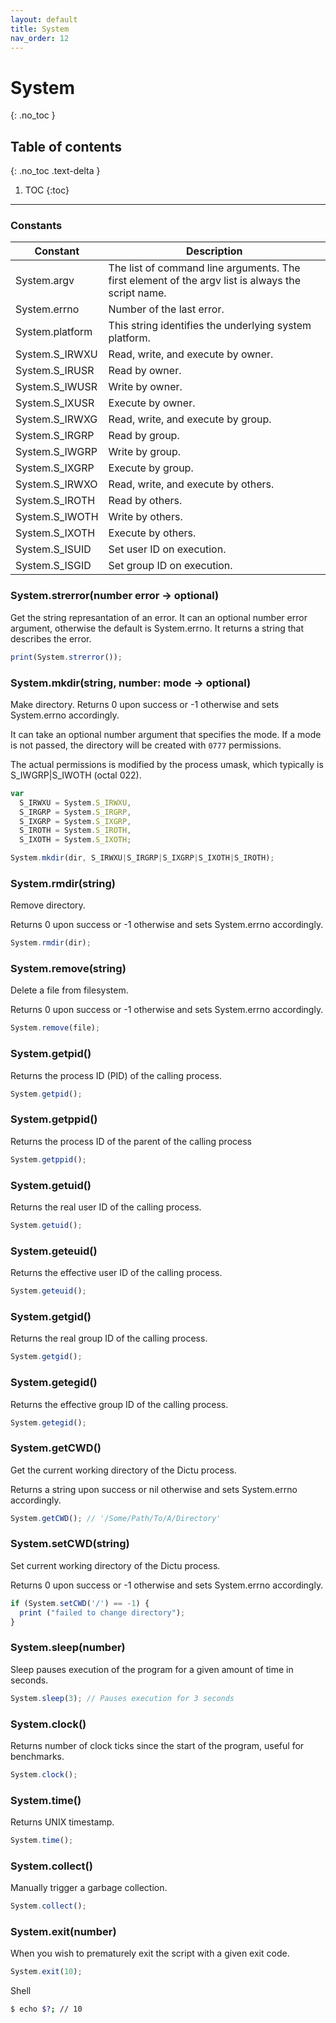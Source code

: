 ```yaml
---
layout: default
title: System
nav_order: 12
---
```


# System
{: .no_toc }

## Table of contents
{: .no_toc .text-delta }

1. TOC
{:toc}

---

### Constants

| Constant        | Description                                                                                       |
|-----------------|---------------------------------------------------------------------------------------------------|
| System.argv     | The list of command line arguments. The first element of the argv list is always the script name. |
| System.errno    | Number of the last error.                                                                         |
| System.platform | This string identifies the underlying system platform.                                            |
| System.S_IRWXU  | Read, write, and execute by owner.                                                                |
| System.S_IRUSR  | Read by owner.                                                                                    |
| System.S_IWUSR  | Write by owner.                                                                                   |
| System.S_IXUSR  | Execute by owner.                                                                                 |
| System.S_IRWXG  | Read, write, and execute by group.                                                                |
| System.S_IRGRP  | Read by group.                                                                                    |
| System.S_IWGRP  | Write by group.                                                                                   |
| System.S_IXGRP  | Execute by group.                                                                                 |
| System.S_IRWXO  | Read, write, and execute by others.                                                               |
| System.S_IROTH  | Read by others.                                                                                   |
| System.S_IWOTH  | Write by others.                                                                                  |
| System.S_IXOTH  | Execute by others.                                                                                |
| System.S_ISUID  | Set user ID on execution.                                                                         |
| System.S_ISGID  | Set group ID on execution.                                                                        |

### System.strerror(number error -> optional)
Get the string represantation of an error.
It can an optional number error argument, otherwise the default is System.errno.
It returns a string that describes the error.

```js
print(System.strerror());
```

### System.mkdir(string, number: mode -> optional)

Make directory.
Returns 0 upon success or -1 otherwise and sets System.errno accordingly.

It can take an optional number argument that specifies the mode. If a mode is not passed, the directory will be created with `0777` permissions.

The actual permissions is modified by the process umask, which typically is S_IWGRP|S_IWOTH (octal 022).

```js
var
  S_IRWXU = System.S_IRWXU,
  S_IRGRP = System.S_IRGRP,
  S_IXGRP = System.S_IXGRP,
  S_IROTH = System.S_IROTH,
  S_IXOTH = System.S_IXOTH;

System.mkdir(dir, S_IRWXU|S_IRGRP|S_IXGRP|S_IXOTH|S_IROTH);
```

### System.rmdir(string)

Remove directory.

Returns 0 upon success or -1 otherwise and sets System.errno accordingly.

```js
System.rmdir(dir);
```

### System.remove(string)

Delete a file from filesystem.

Returns 0 upon success or -1 otherwise and sets System.errno accordingly.

```js
System.remove(file);
```

### System.getpid()

Returns the process ID (PID) of the calling process.

```js
System.getpid();
```

### System.getppid()

Returns the process ID of the parent of the calling process

```js
System.getppid();
```

### System.getuid()

Returns the real user ID of the calling process.

```js
System.getuid();
```

### System.geteuid()

Returns the effective user ID of the calling process.

```js
System.geteuid();
```

### System.getgid()

Returns the real group ID of the calling process.

```js
System.getgid();
```

### System.getegid()

Returns the effective group ID of the calling process.

```js
System.getegid();
```

### System.getCWD()

Get the current working directory of the Dictu process.

Returns a string upon success or nil otherwise and sets System.errno accordingly.

```js
System.getCWD(); // '/Some/Path/To/A/Directory'
```

### System.setCWD(string)

Set current working directory of the Dictu process.

Returns 0 upon success or -1 otherwise and sets System.errno accordingly.

```js
if (System.setCWD('/') == -1) {
  print ("failed to change directory");
}
```

### System.sleep(number)

Sleep pauses execution of the program for a given amount of time in seconds.

```js
System.sleep(3); // Pauses execution for 3 seconds
```

### System.clock()

Returns number of clock ticks since the start of the program, useful for benchmarks.

```js
System.clock();
```

### System.time()

Returns UNIX timestamp.

```js
System.time();
```

### System.collect()

Manually trigger a garbage collection.

```js
System.collect();
```

### System.exit(number)

When you wish to prematurely exit the script with a given exit code.

```js
System.exit(10);
```

Shell
```bash
$ echo $?; // 10
```

